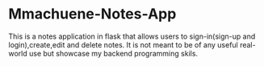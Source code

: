 # Mmachuene-Notes-App

This is a notes application in flask that allows users to sign-in(sign-up and login),create,edit and delete notes. It is not meant to be of any useful real-world use but showcase my backend programming skils.
